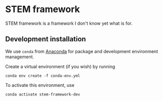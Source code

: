 # STEM framework

STEM framework is a framework I don't know yet what is for.

## Development installation
We use `conda` from [Anaconda](https://www.anaconda.com/products/distribution) for package and development environment management.



Create a virtual environment (if you wish) by running
```
conda env create -f conda-env.yml 
```
To activate this environment, use
```
conda activate stem-framework-dev
```

